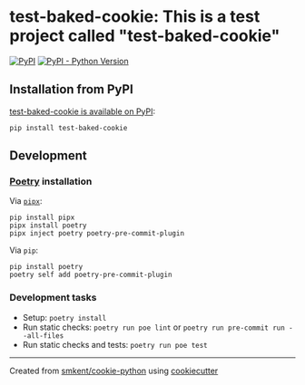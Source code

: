 # test-baked-cookie: This is a test project called "test-baked-cookie"

[![PyPI](https://img.shields.io/pypi/v/test-baked-cookie)][pypi]
[![PyPI - Python Version](https://img.shields.io/pypi/pyversions/test-baked-cookie)][pypi]

## Installation from PyPI

[test-baked-cookie is available on PyPI][pypi]:

```console
pip install test-baked-cookie
```

## Development

### [Poetry][poetry] installation

Via [`pipx`][pipx]:

```console
pip install pipx
pipx install poetry
pipx inject poetry poetry-pre-commit-plugin
```

Via `pip`:

```console
pip install poetry
poetry self add poetry-pre-commit-plugin
```

### Development tasks

* Setup: `poetry install`
* Run static checks: `poetry run poe lint` or
  `poetry run pre-commit run --all-files`
* Run static checks and tests: `poetry run poe test`

---

Created from [smkent/cookie-python][cookie-python] using
[cookiecutter][cookiecutter]

[cookie-python]: https://github.com/smkent/cookie-python
[cookiecutter]: https://github.com/cookiecutter/cookiecutter
[pipx]: https://pypa.github.io/pipx/
[poetry]: https://python-poetry.org/docs/#installation
[pypi]: https://pypi.org/project/test-baked-cookie/
